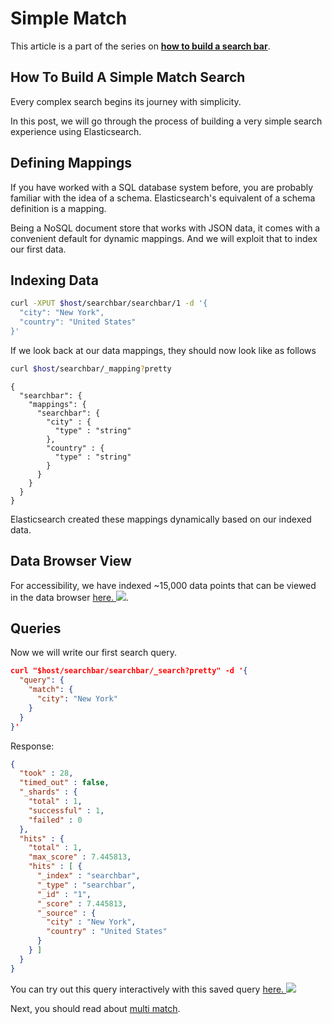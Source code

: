 # Simple Match

This article is a part of the series on [**how to build a search bar**](https://github.com/appbaseio/esc/blob/master/searchbar/introduction.md).

## How To Build A Simple Match Search

Every complex search begins its journey with simplicity.

In this post, we will go through the process of building a very simple search experience using Elasticsearch.

## Defining Mappings

If you have worked with a SQL database system before, you are probably familiar with the idea of a schema. Elasticsearch's equivalent of a schema definition is a mapping.

Being a NoSQL document store that works with JSON data, it comes with a convenient default for dynamic mappings. And we will exploit that to index our first data.

## Indexing Data

```bash
curl -XPUT $host/searchbar/searchbar/1 -d '{
  "city": "New York",
  "country": "United States"
}'
```

If we look back at our data mappings, they should now look like as follows

```bash
curl $host/searchbar/_mapping?pretty
```

```
{
  "searchbar": {
    "mappings": {
      "searchbar": {
        "city" : {
          "type" : "string"
        },
        "country" : {
          "type" : "string"
        }
      }
    }
  }
}
```

Elasticsearch created these mappings dynamically based on our indexed data.

## Data Browser View

For accessibility, we have indexed ~15,000 data points that can be viewed in the data browser [here. ![](https://i.imgur.com/gCu8brp.png)](https://opensource.appbase.io/dejavu/live/#?input_state=XQAAAALGAAAAAAAAAAA9iIqnY-B2BnTZGEQz6wkFsf75RGH_jHaI0iFldVUA8qAu_IuFdCiPbQoJXhucJFD7Tx0dCbrMnss3gpLkoGLSlzMWr0Rs78QzD1cInlCxvWqSgdLhvpBcAJW68g0Vhcn0xKzkLHaOzsy68EPdXOYucCl6c8hMMRGu3y4dlzbBXn60r5lbWVcwldsd4kUXc8NRk6kGMuYbn4Qx47XYODZCQPz6_vsDAwA).

## Queries

Now we will write our first search query.

```json
curl "$host/searchbar/searchbar/_search?pretty" -d '{
  "query": {
    "match": {
      "city": "New York"
    }
  }
}'
```

Response:
```json
{
  "took" : 28,
  "timed_out" : false,
  "_shards" : {
    "total" : 1,
    "successful" : 1,
    "failed" : 0
  },
  "hits" : {
    "total" : 1,
    "max_score" : 7.445813,
    "hits" : [ {
      "_index" : "searchbar",
      "_type" : "searchbar",
      "_id" : "1",
      "_score" : 7.445813,
      "_source" : {
        "city" : "New York",
        "country" : "United States"
      }
    } ]
  }
}
```
You can try out this query interactively with this saved query [here. ![](https://i.imgur.com/Z4Vt76n.png)](https://opensource.appbase.io/mirage/#?input_state=XQAAAALDBQAAAAAAAAA9iIhnNAWbsswtYjeQNZkpzQK4_mOzUeDpWmHIOnFYWKnjL6-LioSaiwWbKm_OIbIe7ew9C3YQvvSfy-iE0mJ3iUHlS7SxqW4Kfd54TO7SG1hbWbzeo-WSJR46OsqZykOAMwSirRgXpSq5OMBdelMP92rD8WwuEem48-PmehVw-xj9TrrjLdB6QMZ24tgkCj4S8wY4NKZdxnxGJNXHDAiW8CYZ41X_QLVWCkTCtI9soPwJzqCRAE57BJ3eXhcn_e98cm9ym9LyFbfx47JbGMzG-tP4rUljRT-KX0718OJLlPpfWKCUEm56T4kKUyQOIctFML4vd7nbIlNF_HVJf5XthjNmb9bDIZNHNbNitJK5Jn8e2EUlnz479qDBkGPUlTsmLIT7nVfXmBJdSLZ31XFe2BBUJrzKzKu0iHOJNHykD1wPyIC2MmkglG9qmC2SI2bInT4qLUhCFn1GTviO-1iAqhBzz2X8_JNCYZgCmunyXfwPwKioUdz3rOon1QKhKRcNW5ch9W2Bb5dQfRIpm8di3LIGPJ2UCwFHByI4IRXg6qCcmbVhSP43kCAxZrkuAz5PPF9avMk1BEprQN7wCpWOv5rWseLUe1bbyjFw61F71Fa-ciqEr5t84DJw4wkL7jk5FQkIpjq1CUxzIjt63aR7BZZQDRoRcQZj-oyGgV1-ai0BgkrD_och1Q)

Next, you should read about [multi match](https://github.com/appbaseio/esc/blob/master/searchbar/multi-match.md).
